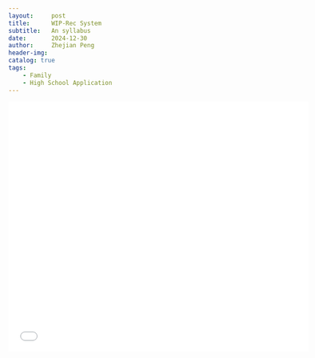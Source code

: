 ```yaml
---
layout:     post
title:      WIP-Rec System
subtitle:   An syllabus 
date:       2024-12-30
author:     Zhejian Peng
header-img: 
catalog: true
tags:
    - Family
    - High School Application
---
```


<embed src="path/to/your/file.pdf" width="600" height="500" type="application/pdf">